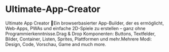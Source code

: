 # Ultimate-App-Creator
Ultimate App Creator 🚀Ein browserbasierter App-Builder, der es ermöglicht, Web-Apps, PWAs und einfache 2D-Spiele zu erstellen – ganz ohne Programmierkenntnisse.Drag &amp; Drop Komponenten: Buttons, Textfelder, Bilder, Container, Listen, Sprites, Plattformen und mehr.Mehrere Modi: Design, Code, Vorschau, Game and much more.  
